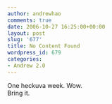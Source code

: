 ```yaml
---
author: andrewhao
comments: true
date: 2006-10-27 16:25:00+00:00
layout: post
slug: '677'
title: No Content Found
wordpress_id: 679
categories:
- Andrew 2.0
---
```


One heckuva week. Wow.  
Bring it.  
  

